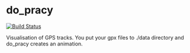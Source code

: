do_pracy
========

[![Build Status](https://travis-ci.org/SebastianCelejewski/do_pracy.svg?branch=master)](https://travis-ci.org/SebastianCelejewski/do_pracy)

Visualisation of GPS tracks.
You put your gpx files to ./data directory and do_pracy creates an animation.
